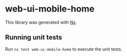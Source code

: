# web-ui-mobile-home

This library was generated with [Nx](https://nx.dev).

## Running unit tests

Run `nx test web-ui-mobile-home` to execute the unit tests.
